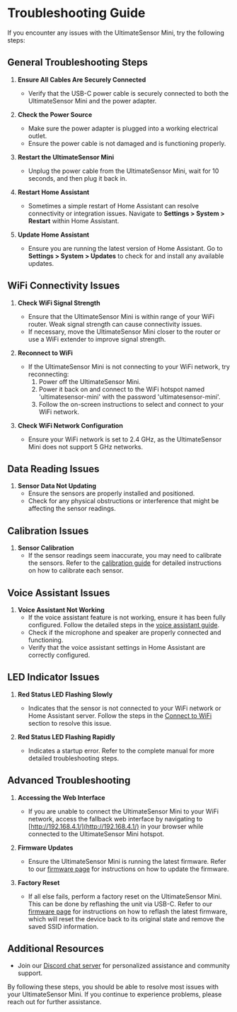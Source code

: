 # Troubleshooting Guide

If you encounter any issues with the UltimateSensor Mini, try the following steps:

## General Troubleshooting Steps

1. **Ensure All Cables Are Securely Connected**
   - Verify that the USB-C power cable is securely connected to both the UltimateSensor Mini and the power adapter.

2. **Check the Power Source**
   - Make sure the power adapter is plugged into a working electrical outlet.
   - Ensure the power cable is not damaged and is functioning properly.

3. **Restart the UltimateSensor Mini**
   - Unplug the power cable from the UltimateSensor Mini, wait for 10 seconds, and then plug it back in.

4. **Restart Home Assistant**
   - Sometimes a simple restart of Home Assistant can resolve connectivity or integration issues. Navigate to **Settings > System > Restart** within Home Assistant.

5. **Update Home Assistant**
   - Ensure you are running the latest version of Home Assistant. Go to **Settings > System > Updates** to check for and install any available updates.

## WiFi Connectivity Issues

1. **Check WiFi Signal Strength**
   - Ensure that the UltimateSensor Mini is within range of your WiFi router. Weak signal strength can cause connectivity issues.
   - If necessary, move the UltimateSensor Mini closer to the router or use a WiFi extender to improve signal strength.

2. **Reconnect to WiFi**
   - If the UltimateSensor Mini is not connecting to your WiFi network, try reconnecting:
     1. Power off the UltimateSensor Mini.
     2. Power it back on and connect to the WiFi hotspot named 'ultimatesensor-mini' with the password 'ultimatesensor-mini'.
     3. Follow the on-screen instructions to select and connect to your WiFi network.

3. **Check WiFi Network Configuration**
   - Ensure your WiFi network is set to 2.4 GHz, as the UltimateSensor Mini does not support 5 GHz networks.

## Data Reading Issues

1. **Sensor Data Not Updating**
   - Ensure the sensors are properly installed and positioned.
   - Check for any physical obstructions or interference that might be affecting the sensor readings.

## Calibration Issues

1. **Sensor Calibration**
   - If the sensor readings seem inaccurate, you may need to calibrate the sensors. Refer to the [calibration guide](calibration) for detailed instructions on how to calibrate each sensor.

## Voice Assistant Issues

1. **Voice Assistant Not Working**
   - If the voice assistant feature is not working, ensure it has been fully configured. Follow the detailed steps in the [voice assistant guide](voice-assistant).
   - Check if the microphone and speaker are properly connected and functioning.
   - Verify that the voice assistant settings in Home Assistant are correctly configured.

## LED Indicator Issues

1. **Red Status LED Flashing Slowly**
   - Indicates that the sensor is not connected to your WiFi network or Home Assistant server. Follow the steps in the [Connect to WiFi](installation.md#step-2-connect-to-wifi) section to resolve this issue.

2. **Red Status LED Flashing Rapidly**
   - Indicates a startup error. Refer to the complete manual for more detailed troubleshooting steps.

## Advanced Troubleshooting

1. **Accessing the Web Interface**
   - If you are unable to connect the UltimateSensor Mini to your WiFi network, access the fallback web interface by navigating to [http://192.168.4.1/](http://192.168.4.1/) in your browser while connected to the UltimateSensor Mini hotspot.

2. **Firmware Updates**
   - Ensure the UltimateSensor Mini is running the latest firmware. Refer to our [firmware page](https://smarthomeshop.io/firmware) for instructions on how to update the firmware.

3. **Factory Reset**
   - If all else fails, perform a factory reset on the UltimateSensor Mini. This can be done by reflashing the unit via USB-C. Refer to our [firmware page](https://smarthomeshop.io/firmware) for instructions on how to reflash the latest firmware, which will reset the device back to its original state and remove the saved SSID information.

## Additional Resources

- Join our [Discord chat server](https://smarthomeshop.io/discord) for personalized assistance and community support.

By following these steps, you should be able to resolve most issues with your UltimateSensor Mini. If you continue to experience problems, please reach out for further assistance.
